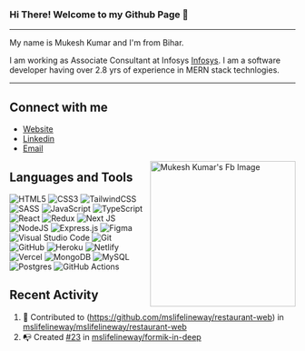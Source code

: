 
### Hi There! Welcome to my Github Page :wave:

---

My name is Mukesh Kumar and I'm from Bihar.

I am working as Associate Consultant at Infosys [Infosys](https://www.infosys.com/). I am a software developer having over 2.8 yrs of experience in MERN stack technlogies.

---
## Connect with me
- [Website](https://dev-mukesh.netlify.app/)
- [Linkedin](https://www.linkedin.com/in/mukesh-kumar-4597a0146)
- [Email](mailto:mukeshms40003@gmail.com)
 
 <a href="https://app.daily.dev/kavinvalli"><img align="right" src="https://scontent.fbom19-1.fna.fbcdn.net/v/t39.30808-6/305970607_1527390131013014_8962333708284486081_n.jpg?stp=cp6_dst-jpg&_nc_cat=102&ccb=1-7&_nc_sid=174925&_nc_ohc=6mJTafNCUg8AX8DylNb&_nc_ht=scontent.fbom19-1.fna&oh=00_AfBIcI2LoQ_FAWqlGPWypS0RzTAym7-R-2VM63vaZ-lkIg&oe=64E4B6C4" width="256" alt="Mukesh Kumar's Fb Image"/></a>

## Languages and Tools
![HTML5](https://img.shields.io/badge/html5-%23E34F26.svg?style=for-the-badge&logo=html5&logoColor=white)
![CSS3](https://img.shields.io/badge/css3-%23E34F26.svg?style=for-the-badge&logo=css3&logoColor=white)
![TailwindCSS](https://img.shields.io/badge/tailwindcss-%2338B2AC.svg?style=for-the-badge&logo=tailwind-css&logoColor=white)
![SASS](https://img.shields.io/badge/SASS-hotpink.svg?style=for-the-badge&logo=SASS&logoColor=white)
![JavaScript](https://img.shields.io/badge/javascript-%23323330.svg?style=for-the-badge&logo=javascript&logoColor=%23F7DF1E)
![TypeScript](https://img.shields.io/badge/typescript-%23007ACC.svg?style=for-the-badge&logo=typescript&logoColor=white)
![React](https://img.shields.io/badge/react-%2320232a.svg?style=for-the-badge&logo=react&logoColor=%2361DAFB)
![Redux](https://img.shields.io/badge/redux-%23593d88.svg?style=for-the-badge&logo=redux&logoColor=white)
![Next JS](https://img.shields.io/badge/Next-black?style=for-the-badge&logo=next.js&logoColor=white)
![NodeJS](https://img.shields.io/badge/node.js-6DA55F?style=for-the-badge&logo=node.js&logoColor=white)
![Express.js](https://img.shields.io/badge/express.js-%23404d59.svg?style=for-the-badge&logo=express&logoColor=%2361DAFB)
![Figma](https://img.shields.io/badge/figma-%23F24E1E.svg?style=for-the-badge&logo=figma&logoColor=white)
![Visual Studio Code](https://img.shields.io/badge/Visual%20Studio%20Code-0078d7.svg?style=for-the-badge&logo=visual-studio-code&logoColor=white)
![Git](https://img.shields.io/badge/git-%23F05033.svg?style=for-the-badge&logo=git&logoColor=white)
![GitHub](https://img.shields.io/badge/github-%23121011.svg?style=for-the-badge&logo=github&logoColor=white)
![Heroku](https://img.shields.io/badge/heroku-%23430098.svg?style=for-the-badge&logo=heroku&logoColor=white)
![Netlify](https://img.shields.io/badge/netlify-%23000000.svg?style=for-the-badge&logo=netlify&logoColor=#00C7B7)
![Vercel](https://img.shields.io/badge/vercel-%23000000.svg?style=for-the-badge&logo=vercel&logoColor=white)
![MongoDB](https://img.shields.io/badge/MongoDB-%234ea94b.svg?style=for-the-badge&logo=mongodb&logoColor=white)
![MySQL](https://img.shields.io/badge/mysql-%2300f.svg?style=for-the-badge&logo=mysql&logoColor=white)
![Postgres](https://img.shields.io/badge/postgres-%23316192.svg?style=for-the-badge&logo=postgresql&logoColor=white)
![GitHub Actions](https://img.shields.io/badge/githubactions-%232671E5.svg?style=for-the-badge&logo=githubactions&logoColor=white)

## Recent Activity
<!--START_SECTION:activity-->
1. 💪 Contributed to (https://github.com/mslifelineway/restaurant-web) in [mslifelineway/mslifelineway/restaurant-web](https://github.com/mslifelineway)
2. 📭 Created [#23](https://github.com/mslifelineway/formik-in-deep) in [mslifelineway/formik-in-deep](https://github.com/mslifelineway/formik-in-deep)
<!--END_SECTION:activity-->

<!-- --- -->

<!-- <img align="center" src="https://github-readme-stats.vercel.app/api?username=mslifelineway&&show_icons=true&count_private=true&hide_border=true&hide_title=true&theme=tokyonight" alt="Mukesh's Github Stats">

[![Kavin's github activity graph](https://activity-graph.herokuapp.com/graph?username=mslifelineway&theme=github&hide_border=true&custom_title=Contribution%20Graph)](https://github.com/ashutosh00710/github-readme-activity-graph) -->
<!-- <img align="center" src="https://github-readme-stats.vercel.app/api/top-langs/?username=mslifelineway&layout=compact&hide_border=true&theme=tokyonight" alt="Mukesh's Github Stats"> -->
